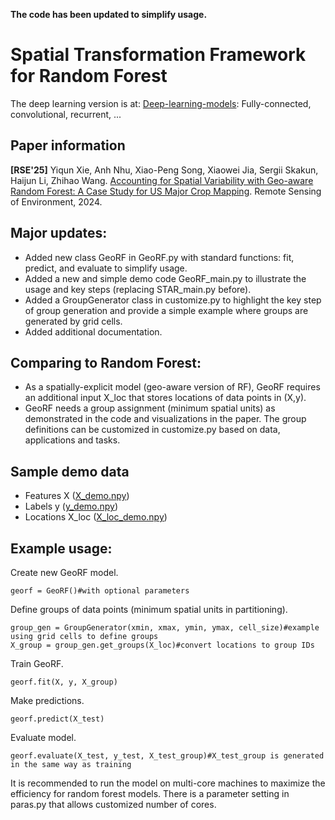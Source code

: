 **The code has been updated to simplify usage.**

# Spatial Transformation Framework for Random Forest
The deep learning version is at: [Deep-learning-models](/Deep-learning-models): Fully-connected, convolutional, recurrent, ...

## Paper information
**[RSE'25]** Yiqun Xie, Anh Nhu, Xiao-Peng Song, Xiaowei Jia, Sergii Skakun, Haijun Li, Zhihao Wang. [Accounting for Spatial Variability with Geo-aware Random Forest: A Case Study for US Major Crop Mapping](https://www.sciencedirect.com/science/article/abs/pii/S0034425724006114). Remote Sensing of Environment, 2024.

## Major updates:
- Added new class GeoRF in GeoRF.py with standard functions: fit, predict, and evaluate to simplify usage.
- Added a new and simple demo code GeoRF_main.py to illustrate the usage and key steps (replacing STAR_main.py before).
- Added a GroupGenerator class in customize.py to highlight the key step of group generation and provide a simple example where groups are generated by grid cells.
- Added additional documentation.

## Comparing to Random Forest:
- As a spatially-explicit model (geo-aware version of RF), GeoRF requires an additional input X_loc that stores locations of data points in (X,y).
- GeoRF needs a group assignment (minimum spatial units) as demonstrated in the code and visualizations in the paper. The group definitions can be customized in customize.py based on data, applications and tasks.

## Sample demo data
- Features X ([X_demo.npy](https://drive.google.com/file/d/1sLM2Los_OHiJho2byLBMYLqkW_LEFtA5/view?usp=drive_link))
- Labels y ([y_demo.npy](https://drive.google.com/file/d/1CvX9n6mIM4jmFpSbfagjCvFhx3eok-fT/view?usp=drive_link))
- Locations X_loc ([X_loc_demo.npy](https://drive.google.com/file/d/1etm32pt1dbvdFaLF9pFZesak12AE-4X2/view?usp=drive_link))

## Example usage:
Create new GeoRF model.
```
georf = GeoRF()#with optional parameters
```
Define groups of data points (minimum spatial units in partitioning).
```
group_gen = GroupGenerator(xmin, xmax, ymin, ymax, cell_size)#example using grid cells to define groups
X_group = group_gen.get_groups(X_loc)#convert locations to group IDs
```
Train GeoRF.
```
georf.fit(X, y, X_group)
```
Make predictions.
```
georf.predict(X_test)
```
Evaluate model.
```
georf.evaluate(X_test, y_test, X_test_group)#X_test_group is generated in the same way as training
```

It is recommended to run the model on multi-core machines to maximize the efficiency for random forest models. There is a parameter setting in paras.py that allows customized number of cores.
